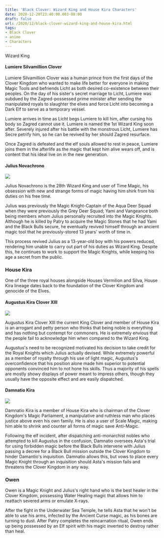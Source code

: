 ```yaml
---
title: 'Black Clover: Wizard King and House Kira Characters'
date: 2020-12-20T23:40:00.003-08:00
draft: false
url: /2020/12/black-clover-wizard-king-and-house-kira.html
tags: 
- Black Clover
- anime
- Characters
---
```


Wizard King

#### Lumiere Silvamillion Clover  

Lumiere Silvamillion Clover was a human prince from the first days of the Clover Kingdom who wanted to make life better for everyone in making Magic Tools and befriends Licht as both desired co-existence between their peoples. On the day of his sister's secret marriage to Licht, Lumiere was subdued by the Zagred-possessed prime minister after sending the manipulated royals to slaughter the elves and force Licht into becoming a Dark Elf to serve as a temporary vessel.

Lumiere arrives in time as Licht begs Lumiere to kill him, after cursing his body so Zagred cannot use it. Lumiere is named the 1st Wizard King soon after. Severely injured after his battle with the monstrous Licht, Lumiere has Secre petrify him, so he can be revived by her should Zagred resurface.

Once Zagred is defeated and the elf souls allowed to rest in peace, Lumiere joins them in the afterlife as the magic that kept him alive wears off, and is content that his ideal live on in the new generation.

#### Julius Novachrono

[![](https://lh3.googleusercontent.com/-Xsp2Nk0lmbI/X-BQv29ohII/AAAAAAAAA-I/KgdHEeC962QsXTxMJdNXU_XLWW6kQLDAQCLcBGAsYHQ/image.png)](https://lh3.googleusercontent.com/-Xsp2Nk0lmbI/X-BQv29ohII/AAAAAAAAA-I/KgdHEeC962QsXTxMJdNXU_XLWW6kQLDAQCLcBGAsYHQ/image.png)

  
Julius Novachrono is the 28th Wizard King and user of Time Magic, his obsession with new and strange forms of magic having him shirk from his duties on his free time.

  

Julius was previously the Magic Knight-Captain of the Aqua Deer Squad when they were previously the Grey Deer Squad; Yami and Vangeance both being members whom Julius personally recruited into the Magic Knights. Although he is killed by Patry to acquire the Magic Stones that he had Yami and the Black Bulls secure, he eventually revived himself through an ancient magic tool that he previously-stored 13 years' worth of time in.

  

This process revived Julius as a 13-year-old boy with his powers reduced, rendering him unable to carry out part of his duties as Wizard King. Despite this, he continues to work to support the Magic Knights, while keeping his age a secret from the public.

### House Kira

One of the three royal houses alongside Houses Vermilion and Silva, House Kira lineage dates back to the foundation of the Clover Kingdom and genocide of the Elves.

#### Augustus Kira Clover XIII

[![](https://lh3.googleusercontent.com/-pphyucpovso/X-BRMk9-T2I/AAAAAAAAA-c/qIfxnp0ptj8lrgkozpW_zRjBnkrTmImHwCLcBGAsYHQ/image.png)](https://lh3.googleusercontent.com/-pphyucpovso/X-BRMk9-T2I/AAAAAAAAA-c/qIfxnp0ptj8lrgkozpW_zRjBnkrTmImHwCLcBGAsYHQ/image.png)

Augustus Kira Clover XIII the current King Clover and member of House Kira is an arrogant and petty person who thinks that being noble is everything and has nothing but contempt for commoners. He is extremely envious that the people fail to acknowledge him when compared to the Wizard King. 

  

  

Augustus's need to be recognized motivated his decision to take credit for the Royal Knights which Julius actually devised. While extremely powerful as a member of royalty through his use of light magic, Augustus's overconfidence that his position alone made him superior to potential opponents convinced him to not hone his skills. Thus a majority of his spells are mostly showy displays of power meant to impress others, though they usually have the opposite effect and are easily dispatched.

#### Damnatio Kira

[![](https://lh3.googleusercontent.com/-nSEf_3CV2JU/X-BRHgv1waI/AAAAAAAAA-Q/FSO1mSi9lqAlGTPtdO5yDeLbwjz5eKcrgCLcBGAsYHQ/image.png)](https://lh3.googleusercontent.com/-nSEf_3CV2JU/X-BRHgv1waI/AAAAAAAAA-Q/FSO1mSi9lqAlGTPtdO5yDeLbwjz5eKcrgCLcBGAsYHQ/image.png)

  
  

Damnatio Kira is a member of House Kira who is chairman of the Clover Kingdom's Magic Parliament, a manipulative and ruthless man who places justice above even his own family. He is also a user of Scale Magic, making him able to shrink and counter all forms of magic save Anti-Magic.

  

Following the elf incident, after dispatching anti-monarchist nobles who attempted to kill Augustus in the confusion, Damnatio oversees Asta's trial for using forbidden magic before the Black Bulls intervene with Julius passing a decree for a Black Bull mission outside the Clover Kingdom to hinder Damantio's inquisition. Damnatio allows this, but vows to place every Magic Knight through an inquisition should Asta's mission fails and threatens the Clover Kingdom in any way.

### Owen

Owen is a Magic Knight and Julius's right hand who is the best healer in the Clover Kingdom, possessing Water Healing magic that allows him to reattach severed arms or emulate X-rays.

After the fight in the Underwater Sea Temple, he tells Asta that he won't be able to use his arms, infected by the Ancient Curse magic, as his bones are turning to dust. After Patry completes the reincarnation ritual, Owen ends up being possessed by an Elf spirit with his magic inverted to destroy rather than heal.